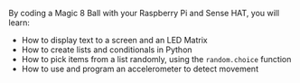 By coding a Magic 8 Ball with your Raspberry Pi and Sense HAT, you will learn:

- How to display text to a screen and an LED Matrix
- How to create lists and conditionals in Python
- How to pick items from a list randomly, using the `random.choice` function
- How to use and program an accelerometer to detect movement
